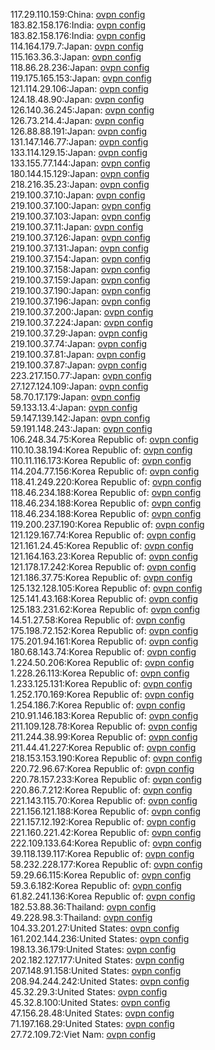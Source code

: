 117.29.110.159:China: [ovpn config](vpn/117_29_110_159.ovpn)  
183.82.158.176:India: [ovpn config](vpn/183_82_158_176.ovpn)  
183.82.158.176:India: [ovpn config](vpn/183_82_158_176.ovpn)  
114.164.179.7:Japan: [ovpn config](vpn/114_164_179_7.ovpn)  
115.163.36.3:Japan: [ovpn config](vpn/115_163_36_3.ovpn)  
118.86.28.236:Japan: [ovpn config](vpn/118_86_28_236.ovpn)  
119.175.165.153:Japan: [ovpn config](vpn/119_175_165_153.ovpn)  
121.114.29.106:Japan: [ovpn config](vpn/121_114_29_106.ovpn)  
124.18.48.90:Japan: [ovpn config](vpn/124_18_48_90.ovpn)  
126.140.36.245:Japan: [ovpn config](vpn/126_140_36_245.ovpn)  
126.73.214.4:Japan: [ovpn config](vpn/126_73_214_4.ovpn)  
126.88.88.191:Japan: [ovpn config](vpn/126_88_88_191.ovpn)  
131.147.146.77:Japan: [ovpn config](vpn/131_147_146_77.ovpn)  
133.114.129.15:Japan: [ovpn config](vpn/133_114_129_15.ovpn)  
133.155.77.144:Japan: [ovpn config](vpn/133_155_77_144.ovpn)  
180.144.15.129:Japan: [ovpn config](vpn/180_144_15_129.ovpn)  
218.216.35.23:Japan: [ovpn config](vpn/218_216_35_23.ovpn)  
219.100.37.10:Japan: [ovpn config](vpn/219_100_37_10.ovpn)  
219.100.37.100:Japan: [ovpn config](vpn/219_100_37_100.ovpn)  
219.100.37.103:Japan: [ovpn config](vpn/219_100_37_103.ovpn)  
219.100.37.11:Japan: [ovpn config](vpn/219_100_37_11.ovpn)  
219.100.37.126:Japan: [ovpn config](vpn/219_100_37_126.ovpn)  
219.100.37.131:Japan: [ovpn config](vpn/219_100_37_131.ovpn)  
219.100.37.154:Japan: [ovpn config](vpn/219_100_37_154.ovpn)  
219.100.37.158:Japan: [ovpn config](vpn/219_100_37_158.ovpn)  
219.100.37.159:Japan: [ovpn config](vpn/219_100_37_159.ovpn)  
219.100.37.190:Japan: [ovpn config](vpn/219_100_37_190.ovpn)  
219.100.37.196:Japan: [ovpn config](vpn/219_100_37_196.ovpn)  
219.100.37.200:Japan: [ovpn config](vpn/219_100_37_200.ovpn)  
219.100.37.224:Japan: [ovpn config](vpn/219_100_37_224.ovpn)  
219.100.37.29:Japan: [ovpn config](vpn/219_100_37_29.ovpn)  
219.100.37.74:Japan: [ovpn config](vpn/219_100_37_74.ovpn)  
219.100.37.81:Japan: [ovpn config](vpn/219_100_37_81.ovpn)  
219.100.37.87:Japan: [ovpn config](vpn/219_100_37_87.ovpn)  
223.217.150.77:Japan: [ovpn config](vpn/223_217_150_77.ovpn)  
27.127.124.109:Japan: [ovpn config](vpn/27_127_124_109.ovpn)  
58.70.17.179:Japan: [ovpn config](vpn/58_70_17_179.ovpn)  
59.133.13.4:Japan: [ovpn config](vpn/59_133_13_4.ovpn)  
59.147.139.142:Japan: [ovpn config](vpn/59_147_139_142.ovpn)  
59.191.148.243:Japan: [ovpn config](vpn/59_191_148_243.ovpn)  
106.248.34.75:Korea Republic of: [ovpn config](vpn/106_248_34_75.ovpn)  
110.10.38.194:Korea Republic of: [ovpn config](vpn/110_10_38_194.ovpn)  
110.11.116.173:Korea Republic of: [ovpn config](vpn/110_11_116_173.ovpn)  
114.204.77.156:Korea Republic of: [ovpn config](vpn/114_204_77_156.ovpn)  
118.41.249.220:Korea Republic of: [ovpn config](vpn/118_41_249_220.ovpn)  
118.46.234.188:Korea Republic of: [ovpn config](vpn/118_46_234_188.ovpn)  
118.46.234.188:Korea Republic of: [ovpn config](vpn/118_46_234_188.ovpn)  
118.46.234.188:Korea Republic of: [ovpn config](vpn/118_46_234_188.ovpn)  
119.200.237.190:Korea Republic of: [ovpn config](vpn/119_200_237_190.ovpn)  
121.129.167.74:Korea Republic of: [ovpn config](vpn/121_129_167_74.ovpn)  
121.161.24.45:Korea Republic of: [ovpn config](vpn/121_161_24_45.ovpn)  
121.164.163.23:Korea Republic of: [ovpn config](vpn/121_164_163_23.ovpn)  
121.178.17.242:Korea Republic of: [ovpn config](vpn/121_178_17_242.ovpn)  
121.186.37.75:Korea Republic of: [ovpn config](vpn/121_186_37_75.ovpn)  
125.132.128.105:Korea Republic of: [ovpn config](vpn/125_132_128_105.ovpn)  
125.141.43.168:Korea Republic of: [ovpn config](vpn/125_141_43_168.ovpn)  
125.183.231.62:Korea Republic of: [ovpn config](vpn/125_183_231_62.ovpn)  
14.51.27.58:Korea Republic of: [ovpn config](vpn/14_51_27_58.ovpn)  
175.198.72.152:Korea Republic of: [ovpn config](vpn/175_198_72_152.ovpn)  
175.201.94.161:Korea Republic of: [ovpn config](vpn/175_201_94_161.ovpn)  
180.68.143.74:Korea Republic of: [ovpn config](vpn/180_68_143_74.ovpn)  
1.224.50.206:Korea Republic of: [ovpn config](vpn/1_224_50_206.ovpn)  
1.228.26.113:Korea Republic of: [ovpn config](vpn/1_228_26_113.ovpn)  
1.233.125.131:Korea Republic of: [ovpn config](vpn/1_233_125_131.ovpn)  
1.252.170.169:Korea Republic of: [ovpn config](vpn/1_252_170_169.ovpn)  
1.254.186.7:Korea Republic of: [ovpn config](vpn/1_254_186_7.ovpn)  
210.91.146.183:Korea Republic of: [ovpn config](vpn/210_91_146_183.ovpn)  
211.109.128.78:Korea Republic of: [ovpn config](vpn/211_109_128_78.ovpn)  
211.244.38.99:Korea Republic of: [ovpn config](vpn/211_244_38_99.ovpn)  
211.44.41.227:Korea Republic of: [ovpn config](vpn/211_44_41_227.ovpn)  
218.153.153.190:Korea Republic of: [ovpn config](vpn/218_153_153_190.ovpn)  
220.72.96.67:Korea Republic of: [ovpn config](vpn/220_72_96_67.ovpn)  
220.78.157.233:Korea Republic of: [ovpn config](vpn/220_78_157_233.ovpn)  
220.86.7.212:Korea Republic of: [ovpn config](vpn/220_86_7_212.ovpn)  
221.143.115.70:Korea Republic of: [ovpn config](vpn/221_143_115_70.ovpn)  
221.156.121.188:Korea Republic of: [ovpn config](vpn/221_156_121_188.ovpn)  
221.157.12.192:Korea Republic of: [ovpn config](vpn/221_157_12_192.ovpn)  
221.160.221.42:Korea Republic of: [ovpn config](vpn/221_160_221_42.ovpn)  
222.109.133.64:Korea Republic of: [ovpn config](vpn/222_109_133_64.ovpn)  
39.118.139.117:Korea Republic of: [ovpn config](vpn/39_118_139_117.ovpn)  
58.232.228.177:Korea Republic of: [ovpn config](vpn/58_232_228_177.ovpn)  
59.29.66.115:Korea Republic of: [ovpn config](vpn/59_29_66_115.ovpn)  
59.3.6.182:Korea Republic of: [ovpn config](vpn/59_3_6_182.ovpn)  
61.82.241.136:Korea Republic of: [ovpn config](vpn/61_82_241_136.ovpn)  
182.53.88.36:Thailand: [ovpn config](vpn/182_53_88_36.ovpn)  
49.228.98.3:Thailand: [ovpn config](vpn/49_228_98_3.ovpn)  
104.33.201.27:United States: [ovpn config](vpn/104_33_201_27.ovpn)  
161.202.144.236:United States: [ovpn config](vpn/161_202_144_236.ovpn)  
198.13.36.179:United States: [ovpn config](vpn/198_13_36_179.ovpn)  
202.182.127.177:United States: [ovpn config](vpn/202_182_127_177.ovpn)  
207.148.91.158:United States: [ovpn config](vpn/207_148_91_158.ovpn)  
208.94.244.242:United States: [ovpn config](vpn/208_94_244_242.ovpn)  
45.32.29.3:United States: [ovpn config](vpn/45_32_29_3.ovpn)  
45.32.8.100:United States: [ovpn config](vpn/45_32_8_100.ovpn)  
47.156.28.48:United States: [ovpn config](vpn/47_156_28_48.ovpn)  
71.197.168.29:United States: [ovpn config](vpn/71_197_168_29.ovpn)  
27.72.109.72:Viet Nam: [ovpn config](vpn/27_72_109_72.ovpn)  
